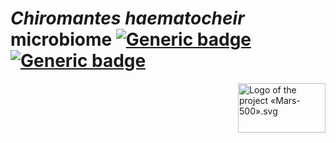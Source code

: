 # *Chiromantes haematocheir* microbiome [![Generic badge](https://img.shields.io/badge/Made_with-R_Markdown-blue.svg)](https://shields.io/) [![Generic badge](https://img.shields.io/github/license/gibacci/Mars500_oral_microbiome)](https://shields.io/)

<img alt="Logo of the project «Mars-500».svg" src="https://static.wixstatic.com/media/20c2fb_45f0540aebea4fc09f9c6a1a47720b9f~mv2.png/v1/fill/w_140,h_79,al_c,q_85,usm_0.66_1.00_0.01/ACR_01_WhiteOrange_Imeco%20white.webp" width="140" height="79" align="right">

